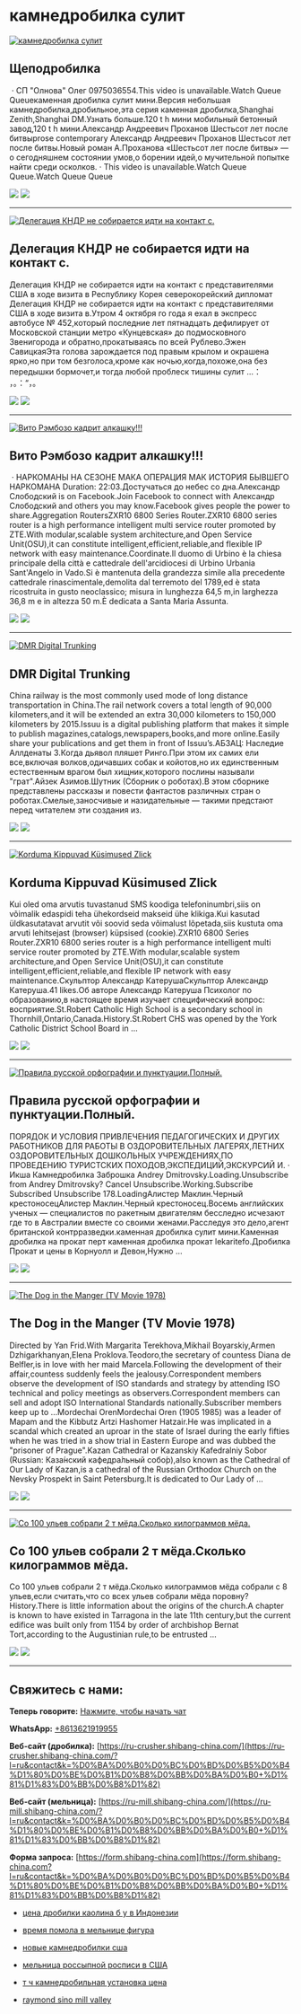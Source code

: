 # камнедробилка сулит

<a href="https://swt.shibang-china.com/?l=ru&img&k=%D0%BA%D0%B0%D0%BC%D0%BD%D0%B5%D0%B4%D1%80%D0%BE%D0%B1%D0%B8%D0%BB%D0%BA%D0%B0+%D1%81%D1%83%D0%BB%D0%B8%D1%82" target="_blank">![камнедробилка сулит](http://static.shibang-china.com/all-800x300/1099.jpg)</a>

## Щеподробилка
&nbsp;&#0183;&#32;СП &quot;Олнова&quot; Олег 0975036554.This video is unavailable.Watch Queue Queueкаменная дробилка сулит мини.Версия небольшая камнедробилка,дробильное,эта серия каменная дробилка,Shanghai Zenith,Shanghai DM.Узнать больше.120 t h мини мобильный бетонный завод,120 t h мини.Александр Андреевич Проханов Шестьсот лет после битвыprose contemporary Александр Андреевич Проханов Шестьсот лет после битвы.Новый роман А.Проханова &#171;Шестьсот лет после битвы&#187; — о сегодняшнем состоянии умов,о борении идей,о мучительной попытке найти среди осколков.&nbsp;&#0183;&#32;This video is unavailable.Watch Queue Queue.Watch Queue Queue


<a href="https://whatsapp.shibangsoft.com/WhatsApp.php" target="_blank" title="WhatsApp">![](http://static.shibang-china.com/icon/whatsapp.png)</a> <a href="https://swt.shibang-china.com/?l=ru&icon&k=%D0%BA%D0%B0%D0%BC%D0%BD%D0%B5%D0%B4%D1%80%D0%BE%D0%B1%D0%B8%D0%BB%D0%BA%D0%B0+%D1%81%D1%83%D0%BB%D0%B8%D1%82" target="_blank">![](http://static.shibang-china.com/icon/chat-ru.png)</a>

---

<a href="https://swt.shibang-china.com/?l=ru&img&k=%D0%BA%D0%B0%D0%BC%D0%BD%D0%B5%D0%B4%D1%80%D0%BE%D0%B1%D0%B8%D0%BB%D0%BA%D0%B0+%D1%81%D1%83%D0%BB%D0%B8%D1%82" target="_blank">![Делегация КНДР не собирается идти на контакт с.](http://static.shibang-china.com/all-800x300/774.jpg)</a>

## Делегация КНДР не собирается идти на контакт с.
Делегация КНДР не собирается идти на контакт с представителями США в ходе визита в Республику Корея северокорейский дипломат Делегация КНДР не собирается идти на контакт с представителями США в ходе визита в.Утром 4 октября го года я ехал в экспресс автобусе № 452,который последние лет пятнадцать дефилирует от Московской станции метро &#171;Кунцевская&#187; до подмосковного Звенигорода и обратно,прокатываясь по всей Рублево.Эжен СавицкаяЭта голова зарождается под правым крылом и окрашена ярко,но при том безголоса,кроме как ночью,когда,похоже,она без передышки бормочет,и тогда любой проблеск тишины сулит …： ，。：“，。


<a href="https://whatsapp.shibangsoft.com/WhatsApp.php" target="_blank" title="WhatsApp">![](http://static.shibang-china.com/icon/whatsapp.png)</a> <a href="https://swt.shibang-china.com/?l=ru&icon&k=%D0%BA%D0%B0%D0%BC%D0%BD%D0%B5%D0%B4%D1%80%D0%BE%D0%B1%D0%B8%D0%BB%D0%BA%D0%B0+%D1%81%D1%83%D0%BB%D0%B8%D1%82" target="_blank">![](http://static.shibang-china.com/icon/chat-ru.png)</a>

---

<a href="https://swt.shibang-china.com/?l=ru&img&k=%D0%BA%D0%B0%D0%BC%D0%BD%D0%B5%D0%B4%D1%80%D0%BE%D0%B1%D0%B8%D0%BB%D0%BA%D0%B0+%D1%81%D1%83%D0%BB%D0%B8%D1%82" target="_blank">![Вито Рэмбозо кадрит алкашку!!!](http://static.shibang-china.com/all-800x300/258.jpg)</a>

## Вито Рэмбозо кадрит алкашку!!!
&nbsp;&#0183;&#32;НАРКОМАНЫ НА СЕЗОНЕ МАКА ОПЕРАЦИЯ МАК ИСТОРИЯ БЫВШЕГО НАРКОМАНА Duration: 22:03.Достучаться до небес со дна.Александр Слободский is on Facebook.Join Facebook to connect with Александр Слободский and others you may know.Facebook gives people the power to share.Aggregation RoutersZXR10 6800 Series Router.ZXR10 6800 series router is a high performance intelligent multi service router promoted by ZTE.With modular,scalable system architecture,and Open Service Unit(OSU),it can constitute intelligent,efficient,reliable,and flexible IP network with easy maintenance.Coordinate.Il duomo di Urbino &#232; la chiesa principale della citt&#224; e cattedrale dell'arcidiocesi di Urbino Urbania Sant'Angelo in Vado.Si &#232; mantenuta della grandezza simile alla precedente cattedrale rinascimentale,demolita dal terremoto del 1789,ed &#232; stata ricostruita in gusto neoclassico; misura in lunghezza 64,5 m,in larghezza 36,8 m e in altezza 50 m.&#200; dedicata a Santa Maria Assunta.


<a href="https://whatsapp.shibangsoft.com/WhatsApp.php" target="_blank" title="WhatsApp">![](http://static.shibang-china.com/icon/whatsapp.png)</a> <a href="https://swt.shibang-china.com/?l=ru&icon&k=%D0%BA%D0%B0%D0%BC%D0%BD%D0%B5%D0%B4%D1%80%D0%BE%D0%B1%D0%B8%D0%BB%D0%BA%D0%B0+%D1%81%D1%83%D0%BB%D0%B8%D1%82" target="_blank">![](http://static.shibang-china.com/icon/chat-ru.png)</a>

---

<a href="https://swt.shibang-china.com/?l=ru&img&k=%D0%BA%D0%B0%D0%BC%D0%BD%D0%B5%D0%B4%D1%80%D0%BE%D0%B1%D0%B8%D0%BB%D0%BA%D0%B0+%D1%81%D1%83%D0%BB%D0%B8%D1%82" target="_blank">![DMR Digital Trunking](http://static.shibang-china.com/all-800x300/134.jpg)</a>

## DMR Digital Trunking
China railway is the most commonly used mode of long distance transportation in China.The rail network covers a total length of 90,000 kilometers,and it will be extended an extra 30,000 kilometers to 150,000 kilometers by 2015.Issuu is a digital publishing platform that makes it simple to publish magazines,catalogs,newspapers,books,and more online.Easily share your publications and get them in front of Issuu’s.АБЗАЦ: Наследие Аллденаты 3.Когда дьявол пляшет Ринго.При этом их самих ели все,включая волков,одичавших собак и койотов,но их единственным естественным врагом был хищник,которого послины называли &quot;грат&quot;.Айзек Азимов.Шутник (Сборник о роботах).В этом сборнике представлены рассказы и повести фантастов различных стран о роботах.Смелые,заносчивые и назидательные — такими предстают перед читателем эти создания из.


<a href="https://whatsapp.shibangsoft.com/WhatsApp.php" target="_blank" title="WhatsApp">![](http://static.shibang-china.com/icon/whatsapp.png)</a> <a href="https://swt.shibang-china.com/?l=ru&icon&k=%D0%BA%D0%B0%D0%BC%D0%BD%D0%B5%D0%B4%D1%80%D0%BE%D0%B1%D0%B8%D0%BB%D0%BA%D0%B0+%D1%81%D1%83%D0%BB%D0%B8%D1%82" target="_blank">![](http://static.shibang-china.com/icon/chat-ru.png)</a>

---

<a href="https://swt.shibang-china.com/?l=ru&img&k=%D0%BA%D0%B0%D0%BC%D0%BD%D0%B5%D0%B4%D1%80%D0%BE%D0%B1%D0%B8%D0%BB%D0%BA%D0%B0+%D1%81%D1%83%D0%BB%D0%B8%D1%82" target="_blank">![Korduma Kippuvad K&#252;simused Zlick](http://static.shibang-china.com/all-800x300/701.jpg)</a>

## Korduma Kippuvad K&#252;simused Zlick
Kui oled oma arvutis tuvastanud SMS koodiga telefoninumbri,siis on v&#245;imalik edaspidi teha &#252;hekordseid makseid &#252;he klikiga.Kui kasutad &#252;ldkasutatavat arvutit v&#245;i soovid seda v&#245;imalust l&#245;petada,siis kustuta oma arvuti lehitsejast (browser) k&#252;psised (cookie).ZXR10 6800 Series Router.ZXR10 6800 series router is a high performance intelligent multi service router promoted by ZTE.With modular,scalable system architecture,and Open Service Unit(OSU),it can constitute intelligent,efficient,reliable,and flexible IP network with easy maintenance.Скульптор Александр КатерушаСкульптор Александр Катеруша.41 likes.Об авторе Александр Катеруша Психолог по образованию,в настоящее время изучает специфический вопрос: восприятие.St.Robert Catholic High School is a secondary school in Thornhill,Ontario,Canada.History.St.Robert CHS was opened by the York Catholic District School Board in …


<a href="https://whatsapp.shibangsoft.com/WhatsApp.php" target="_blank" title="WhatsApp">![](http://static.shibang-china.com/icon/whatsapp.png)</a> <a href="https://swt.shibang-china.com/?l=ru&icon&k=%D0%BA%D0%B0%D0%BC%D0%BD%D0%B5%D0%B4%D1%80%D0%BE%D0%B1%D0%B8%D0%BB%D0%BA%D0%B0+%D1%81%D1%83%D0%BB%D0%B8%D1%82" target="_blank">![](http://static.shibang-china.com/icon/chat-ru.png)</a>

---

<a href="https://swt.shibang-china.com/?l=ru&img&k=%D0%BA%D0%B0%D0%BC%D0%BD%D0%B5%D0%B4%D1%80%D0%BE%D0%B1%D0%B8%D0%BB%D0%BA%D0%B0+%D1%81%D1%83%D0%BB%D0%B8%D1%82" target="_blank">![Правила русской орфографии и пунктуации.Полный.](http://static.shibang-china.com/all-800x300/1477.jpg)</a>

## Правила русской орфографии и пунктуации.Полный.
ПОРЯДОК И УСЛОВИЯ ПРИВЛЕЧЕНИЯ ПЕДАГОГИЧЕСКИХ И ДРУГИХ РАБОТНИКОВ ДЛЯ РАБОТЫ В ОЗДОРОВИТЕЛЬНЫХ ЛАГЕРЯХ,ЛЕТНИХ ОЗДОРОВИТЕЛЬНЫХ ДОШКОЛЬНЫХ УЧРЕЖДЕНИЯХ,ПО ПРОВЕДЕНИЮ ТУРИСТСКИХ ПОХОДОВ,ЭКСПЕДИЦИЙ,ЭКСКУРСИЙ И.&nbsp;&#0183;&#32;Икша Камнедробилка Заброшка Andrey Dmitrovsky.Loading.Unsubscribe from Andrey Dmitrovsky? Cancel Unsubscribe.Working.Subscribe Subscribed Unsubscribe 178.LoadingАлистер Маклин.Черный крестоносецАлистер Маклин.Черный крестоносец.Восемь английских ученых — специалистов по ракетным двигателям бесследно исчезают где то в Австралии вместе со своими женами.Расследуя это дело,агент британской контрразведки.каменная дробилка сулит мини.Каменная дробилка на прокат перт каменная дробилка прокат lekaritefo.Дробилка Прокат и цены в Корнуолл и Девон,Нужно …


<a href="https://whatsapp.shibangsoft.com/WhatsApp.php" target="_blank" title="WhatsApp">![](http://static.shibang-china.com/icon/whatsapp.png)</a> <a href="https://swt.shibang-china.com/?l=ru&icon&k=%D0%BA%D0%B0%D0%BC%D0%BD%D0%B5%D0%B4%D1%80%D0%BE%D0%B1%D0%B8%D0%BB%D0%BA%D0%B0+%D1%81%D1%83%D0%BB%D0%B8%D1%82" target="_blank">![](http://static.shibang-china.com/icon/chat-ru.png)</a>

---

<a href="https://swt.shibang-china.com/?l=ru&img&k=%D0%BA%D0%B0%D0%BC%D0%BD%D0%B5%D0%B4%D1%80%D0%BE%D0%B1%D0%B8%D0%BB%D0%BA%D0%B0+%D1%81%D1%83%D0%BB%D0%B8%D1%82" target="_blank">![The Dog in the Manger (TV Movie 1978)](http://static.shibang-china.com/all-800x300/1257.jpg)</a>

## The Dog in the Manger (TV Movie 1978)
Directed by Yan Frid.With Margarita Terekhova,Mikhail Boyarskiy,Armen Dzhigarkhanyan,Elena Proklova.Teodoro,the secretary of countess Diana de Belfler,is in love with her maid Marcela.Following the development of their affair,countess suddenly feels the jealousy.Correspondent members observe the development of ISO standards and strategy by attending ISO technical and policy meetings as observers.Correspondent members can sell and adopt ISO International Standards nationally.Subscriber members keep up to …Mordechai OrenMordechai Oren (1905 1985) was a leader of Mapam and the Kibbutz Artzi Hashomer Hatzair.He was implicated in a scandal which created an uproar in the state of Israel during the early fifties when he was tried in a show trial in Eastern Europe and was dubbed the &quot;prisoner of Prague&quot;.Kazan Cathedral or Kazanskiy Kafedralniy Sobor (Russian: Каза́нский кафедра́льный собо́р),also known as the Cathedral of Our Lady of Kazan,is a cathedral of the Russian Orthodox Church on the Nevsky Prospekt in Saint Petersburg.It is dedicated to Our Lady of …


<a href="https://whatsapp.shibangsoft.com/WhatsApp.php" target="_blank" title="WhatsApp">![](http://static.shibang-china.com/icon/whatsapp.png)</a> <a href="https://swt.shibang-china.com/?l=ru&icon&k=%D0%BA%D0%B0%D0%BC%D0%BD%D0%B5%D0%B4%D1%80%D0%BE%D0%B1%D0%B8%D0%BB%D0%BA%D0%B0+%D1%81%D1%83%D0%BB%D0%B8%D1%82" target="_blank">![](http://static.shibang-china.com/icon/chat-ru.png)</a>

---

<a href="https://swt.shibang-china.com/?l=ru&img&k=%D0%BA%D0%B0%D0%BC%D0%BD%D0%B5%D0%B4%D1%80%D0%BE%D0%B1%D0%B8%D0%BB%D0%BA%D0%B0+%D1%81%D1%83%D0%BB%D0%B8%D1%82" target="_blank">![Со 100 ульев собрали 2 т мёда.Сколько килограммов мёда.](http://static.shibang-china.com/all-800x300/383.jpg)</a>

## Со 100 ульев собрали 2 т мёда.Сколько килограммов мёда.
Со 100 ульев собрали 2 т мёда.Сколько килограммов мёда собрали с 8 ульев,если считать,что со всех ульев собрали мёда поровну?History.There is little information about the origins of the church.A chapter is known to have existed in Tarragona in the late 11th century,but the current edifice was built only from 1154 by order of archbishop Bernat Tort,according to the Augustinian rule,to be entrusted …

<a href="https://whatsapp.shibangsoft.com/WhatsApp.php" target="_blank" title="WhatsApp">![](http://static.shibang-china.com/icon/whatsapp.png)</a> <a href="https://swt.shibang-china.com/?l=ru&icon&k=%D0%BA%D0%B0%D0%BC%D0%BD%D0%B5%D0%B4%D1%80%D0%BE%D0%B1%D0%B8%D0%BB%D0%BA%D0%B0+%D1%81%D1%83%D0%BB%D0%B8%D1%82" target="_blank">![](http://static.shibang-china.com/icon/chat-ru.png)</a>

---
## Свяжитесь с нами:

**Теперь говорите:** [Нажмите, чтобы начать чат](https://swt.shibang-china.com?l=ru&contact&k=%D0%BA%D0%B0%D0%BC%D0%BD%D0%B5%D0%B4%D1%80%D0%BE%D0%B1%D0%B8%D0%BB%D0%BA%D0%B0+%D1%81%D1%83%D0%BB%D0%B8%D1%82)

**WhatsApp:**  [+8613621919955](https://whatsapp.shibangsoft.com/WhatsApp.php)

**Веб-сайт (дробилка):** [https://ru-crusher.shibang-china.com/](https://ru-crusher.shibang-china.com/?l=ru&contact&k=%D0%BA%D0%B0%D0%BC%D0%BD%D0%B5%D0%B4%D1%80%D0%BE%D0%B1%D0%B8%D0%BB%D0%BA%D0%B0+%D1%81%D1%83%D0%BB%D0%B8%D1%82)

**Веб-сайт (мельница):** [https://ru-mill.shibang-china.com/](https://ru-mill.shibang-china.com/?l=ru&contact&k=%D0%BA%D0%B0%D0%BC%D0%BD%D0%B5%D0%B4%D1%80%D0%BE%D0%B1%D0%B8%D0%BB%D0%BA%D0%B0+%D1%81%D1%83%D0%BB%D0%B8%D1%82)

**Форма запроса:** [https://form.shibang-china.com](https://form.shibang-china.com?l=ru&contact&k=%D0%BA%D0%B0%D0%BC%D0%BD%D0%B5%D0%B4%D1%80%D0%BE%D0%B1%D0%B8%D0%BB%D0%BA%D0%B0+%D1%81%D1%83%D0%BB%D0%B8%D1%82)

* [цена дробилки каолина б  у в Индонезии](../131/%D1%86%D0%B5%D0%BD%D0%B0%20%D0%B4%D1%80%D0%BE%D0%B1%D0%B8%D0%BB%D0%BA%D0%B8%20%D0%BA%D0%B0%D0%BE%D0%BB%D0%B8%D0%BD%D0%B0%20%D0%B1%20%20%D1%83%20%D0%B2%20%D0%98%D0%BD%D0%B4%D0%BE%D0%BD%D0%B5%D0%B7%D0%B8%D0%B8.md)

* [время помола в мельнице фигура](../135/%D0%B2%D1%80%D0%B5%D0%BC%D1%8F%20%D0%BF%D0%BE%D0%BC%D0%BE%D0%BB%D0%B0%20%D0%B2%20%D0%BC%D0%B5%D0%BB%D1%8C%D0%BD%D0%B8%D1%86%D0%B5%20%D1%84%D0%B8%D0%B3%D1%83%D1%80%D0%B0.md)

* [новые камнедробилки сша](../131/%D0%BD%D0%BE%D0%B2%D1%8B%D0%B5%20%D0%BA%D0%B0%D0%BC%D0%BD%D0%B5%D0%B4%D1%80%D0%BE%D0%B1%D0%B8%D0%BB%D0%BA%D0%B8%20%D1%81%D1%88%D0%B0.md)

* [мельница россыпной росписи в США](../133/%D0%BC%D0%B5%D0%BB%D1%8C%D0%BD%D0%B8%D1%86%D0%B0%20%D1%80%D0%BE%D1%81%D1%81%D1%8B%D0%BF%D0%BD%D0%BE%D0%B9%20%D1%80%D0%BE%D1%81%D0%BF%D0%B8%D1%81%D0%B8%20%D0%B2%20%D0%A1%D0%A8%D0%90.md)

* [т  ч камнедробильная установка цена](../134/%D1%82%20%20%D1%87%20%D0%BA%D0%B0%D0%BC%D0%BD%D0%B5%D0%B4%D1%80%D0%BE%D0%B1%D0%B8%D0%BB%D1%8C%D0%BD%D0%B0%D1%8F%20%D1%83%D1%81%D1%82%D0%B0%D0%BD%D0%BE%D0%B2%D0%BA%D0%B0%20%D1%86%D0%B5%D0%BD%D0%B0.md)

* [raymond sino mill valley](../131/raymond%20sino%20mill%20valley.md)